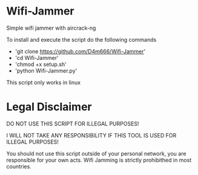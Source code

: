 # Wifi-Jammer
Simple wifi jammer with aircrack-ng

To install and execute the script do the following commands

  - 'git clone https://github.com/D4m666/Wifi-Jammer'
  - 'cd Wifi-Jammer'
  - 'chmod +x setup.sh'
  - 'python Wifi-Jammer.py'
 
This script only works in linux

# Legal Disclaimer

DO NOT USE THIS SCRIPT FOR ILLEGAL PURPOSES!

I WILL NOT TAKE ANY RESPONSIBILITY IF THIS TOOL IS USED FOR ILLEGAL PURPOSES!

You should not use this script outside of your personal network, you are responsible for your own acts.
Wifi Jamming is strictly prohibithed in most countries.
